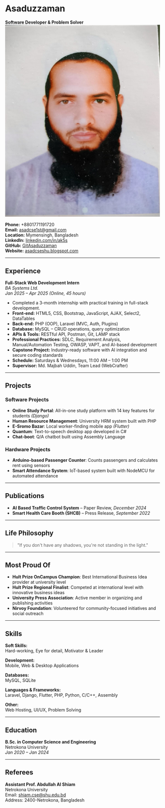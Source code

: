 # Asaduzzaman  
**Software Developer & Problem Solver**  
![Asaduzzaman](asad%20image.jpg)

**Phone:** +8801771191720  
**Email:** asadcse1st@gmail.com  
**Location:** Mymensingh, Bangladesh  
**LinkedIn:** [linkedin.com/in/ak5s](https://linkedin.com/in/ak5s)  
**GitHub:** [GitAsaduzzaman](https://github.com/GitAsaduzzaman/)  
**Website:** [asadcseshu.blogspot.com](https://asadcseshu.blogspot.com)  

---

## Experience

**Full-Stack Web Development Intern**  
*BA Systems Ltd.*  
_Jan 2025 – Apr 2025 (Online, 45 hours)_

- Completed a 3-month internship with practical training in full-stack development.  
- **Front-end:** HTML5, CSS, Bootstrap, JavaScript, AJAX, Select2, DataTables  
- **Back-end:** PHP (OOP), Laravel (MVC, Auth, Plugins)  
- **Database:** MySQL – CRUD operations, query optimization  
- **APIs & Tools:** RESTful API, Postman, Git, LAMP stack  
- **Professional Practices:** SDLC, Requirement Analysis, Manual/Automation Testing, OWASP, VAPT, and AI-based development  
- **Capstone Project:** Industry-ready software with AI integration and secure coding standards  
- **Schedule:** Saturdays & Wednesdays, 11:00 AM – 1:00 PM  
- **Supervisor:** Md. Majbah Uddin, Team Lead (WebCrafter)  

---

## Projects

### Software Projects
- **Online Study Portal**: All-in-one study platform with 14 key features for students *(Django)*
- **Human Resource Management**: University HRM system built with PHP
- **E-Sromo Bazar**: Local worker-finding mobile app *(Flutter)*
- **Quantum**: Text-to-speech desktop app developed in C#
- **Chat-boot**: Q/A chatbot built using Assembly Language

### Hardware Projects
- **Arduino-based Passenger Counter**: Counts passengers and calculates rent using sensors
- **Smart Attendance System**: IoT-based system built with NodeMCU for automated attendance

---

## Publications

- **AI Based Traffic Control System** – Paper Review, *December 2024*  
- **Smart Health Care Booth (SHCB)** – Press Release, *September 2022*

---

## Life Philosophy

> "If you don't have any shadows, you're not standing in the light."

---

## Most Proud Of

- **Hult Prize OnCampus Champion**: Best International Business Idea provider at university level  
- **Hult Prize Regional Finalist**: Competed at international level with innovative business ideas  
- **University Press Association**: Active member in organizing and publishing activities  
- **Nirvoy Foundation**: Volunteered for community-focused initiatives and social outreach  

---

## Skills

**Soft Skills:**  
Hard-working, Eye for detail, Motivator & Leader

**Development:**  
Mobile, Web & Desktop Applications

**Databases:**  
MySQL, SQLite

**Languages & Frameworks:**  
Laravel, Django, Flutter, PHP, Python, C/C++, Assembly

**Other:**  
Web Hosting, UI/UX, Problem Solving

---

## Education

**B.Sc. in Computer Science and Engineering**  
Netrokona University  
_Jan 2020 – Jan 2024_

---

## Referees

**Assistant Prof. Abdullah Al Shiam**  
Netrokona University  
Email: shiam.cse@shu.edu.bd  
Address: 2400-Netrokona, Bangladesh
